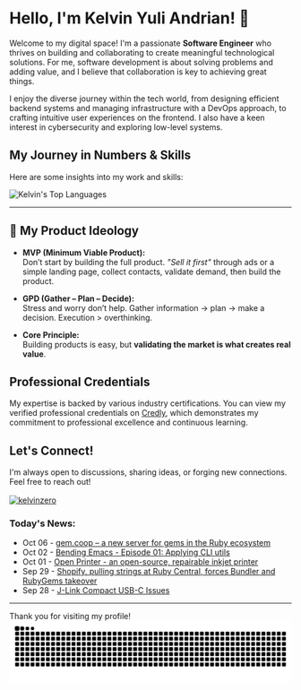 # Hello, I'm Kelvin Yuli Andrian! 👋

Welcome to my digital space! I'm a passionate **Software Engineer** who thrives on building and collaborating to create meaningful technological solutions. For me, software development is about solving problems and adding value, and I believe that collaboration is key to achieving great things.

I enjoy the diverse journey within the tech world, from designing efficient backend systems and managing infrastructure with a DevOps approach, to crafting intuitive user experiences on the frontend. I also have a keen interest in cybersecurity and exploring low-level systems.

## My Journey in Numbers & Skills

Here are some insights into my work and skills:

<p>
  <img src="https://github-readme-stats.vercel.app/api/top-langs/?username=kelvinzer0&layout=compact&theme=radical" alt="Kelvin's Top Languages" />
</p>

---

## 🚀 My Product Ideology

- **MVP (Minimum Viable Product):**  
  Don’t start by building the full product. *"Sell it first"* through ads or a simple landing page, collect contacts, validate demand, then build the product.

- **GPD (Gather – Plan – Decide):**  
  Stress and worry don’t help. Gather information → plan → make a decision. Execution > overthinking.

- **Core Principle:**  
  Building products is easy, but **validating the market is what creates real value**.

## Professional Credentials

My expertise is backed by various industry certifications. You can view my verified professional credentials on [Credly](https://www.credly.com/users/kelvin-yuli-andrian/badges), which demonstrates my commitment to professional excellence and continuous learning.

## Let's Connect!

I'm always open to discussions, sharing ideas, or forging new connections. Feel free to reach out!

<p align="left">
    <a href="https://linkedin.com/in/kelvinzero" target="blank"><img align="center" src="https://cdn.jsdelivr.net/npm/simple-icons@3.0.1/icons/linkedin.svg" alt="kelvinzero" height="30" width="40" /></a>
</p>

### Today's News:

<!-- feed start -->
- Oct 06 - [gem.coop – a new server for gems in the Ruby ecosystem](https://gem.coop/)
- Oct 02 - [Bending Emacs - Episode 01: Applying CLI utils](https://www.youtube.com/watch?v=77NtPfgr4x0)
- Oct 01 - [Open Printer - an open-source, repairable inkjet printer](https://www.crowdsupply.com/open-tools/open-printer)
- Sep 29 - [Shopify, pulling strings at Ruby Central, forces Bundler and RubyGems takeover](https://joel.drapper.me/p/rubygems-takeover/)
- Sep 28 - [J-Link Compact USB-C Issues](https://alvarop.com/2025/09/j-link-compact-usb-c-issues/)
<!-- feed end -->

---

Thank you for visiting my profile!
![snake gif](https://github.com/kelvinzer0/kelvinzer0/blob/output/github-contribution-grid-snake.svg)
